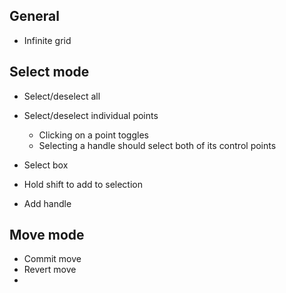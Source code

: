 ## General

- Infinite grid

## Select mode

- Select/deselect all
- Select/deselect individual points
  - Clicking on a point toggles
  - Selecting a handle should select both of its control points
- Select box
- Hold shift to add to selection

- Add handle

## Move mode

- Commit move
- Revert move
-
